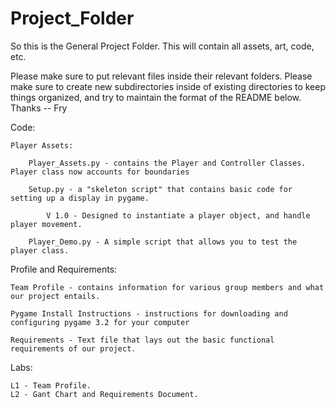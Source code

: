 # Project_Folder

So this is the General Project Folder.
This will contain all assets, art, code, etc. 

Please make sure to put relevant files inside their relevant folders. Please make sure to create new subdirectories inside of existing directories to keep things organized, and try to maintain the format of the README below. Thanks -- Fry


Code:
  
    Player Assets:
      
        Player_Assets.py - contains the Player and Controller Classes. Player class now accounts for boundaries
        
        Setup.py - a "skeleton script" that contains basic code for setting up a display in pygame. 
          
            V 1.0 - Designed to instantiate a player object, and handle player movement.
        
        Player_Demo.py - A simple script that allows you to test the player class.
  
Profile and Requirements:

    Team Profile - contains information for various group members and what our project entails.
    
    Pygame Install Instructions - instructions for downloading and configuring pygame 3.2 for your computer
    
    Requirements - Text file that lays out the basic functional requirements of our project.

Labs:

    L1 - Team Profile.
    L2 - Gant Chart and Requirements Document.
    
